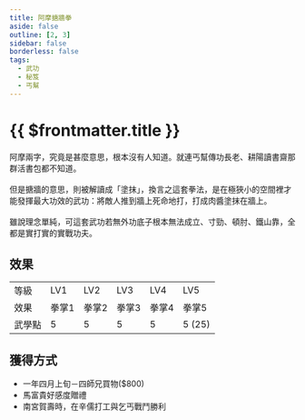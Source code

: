 ```yaml
---
title: 阿摩搪牆拳
aside: false
outline: [2, 3]
sidebar: false
borderless: false
tags:
  - 武功
  - 秘笈
  - 丐幫
---
```


# {{ $frontmatter.title }}

<BookItemIcon :size="`medium`" :needLink="false" :no="4040"></BookItemIcon>

阿摩兩字，究竟是甚麼意思，根本沒有人知道。就連丐幫傳功長老、耕陽讀書齋那群活書包都不知道。
<br><br>
但是搪牆的意思，則被解讀成「塗抹」，換言之這套拳法，是在極狹小的空間裡才能發揮最大功效的武功：將敵人推到牆上死命地打，打成肉醬塗抹在牆上。
<br><br>
雖說理念單純，可這套武功若無外功底子根本無法成立、寸勁、頓肘、鐵山靠，全都是實打實的實戰功夫。
<br clear="all" />

## 效果

<table>
    <tr>
        <td>等級</td>
        <td>LV1</td>
        <td>LV2</td>
        <td>LV3</td>
        <td>LV4</td>
        <td>LV5</td>
    </tr>
    <tr>
        <td>效果</td>
        <td>拳掌1</td>
        <td>拳掌2</td>
        <td>拳掌3</td>
        <td>拳掌4</td>
        <td>拳掌5</td>
    </tr>
    <tr>
        <td>武學點</td>
        <td>5</td>
        <td>5</td>
        <td>5</td>
        <td>5</td>
        <td>5 (25)</td>
    </tr>
</table>

## 獲得方式

- 一年四月上旬－四師兄買物($800)
- 馬富貴好感度贈禮
- 南宮賀壽時，在辛儒打工與乞丐戰鬥勝利
